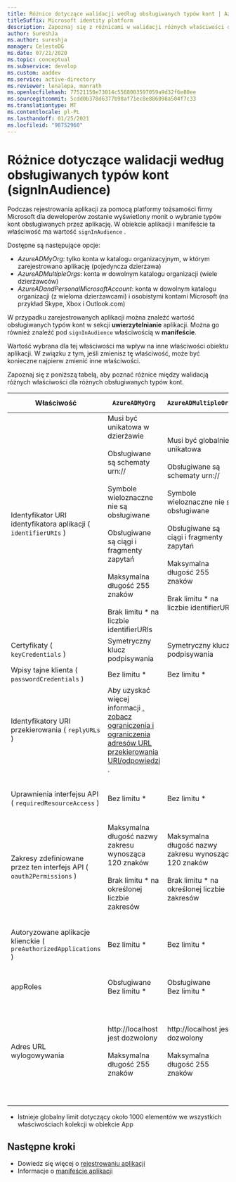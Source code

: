 ```yaml
---
title: Różnice dotyczące walidacji według obsługiwanych typów kont | Azure
titleSuffix: Microsoft identity platform
description: Zapoznaj się z różnicami w walidacji różnych właściwości dla różnych obsługiwanych typów kont podczas rejestrowania aplikacji za pomocą platformy tożsamości firmy Microsoft.
author: SureshJa
ms.author: sureshja
manager: CelesteDG
ms.date: 07/21/2020
ms.topic: conceptual
ms.subservice: develop
ms.custom: aaddev
ms.service: active-directory
ms.reviewer: lenalepa, manrath
ms.openlocfilehash: 77521150e73014c5568003597059a9d32f6e80ee
ms.sourcegitcommit: 5cdd0b378d6377b98af71ec8e886098a504f7c33
ms.translationtype: MT
ms.contentlocale: pl-PL
ms.lasthandoff: 01/25/2021
ms.locfileid: "98752960"
---
```

# <a name="validation-differences-by-supported-account-types-signinaudience"></a>Różnice dotyczące walidacji według obsługiwanych typów kont (signInAudience)

Podczas rejestrowania aplikacji za pomocą platformy tożsamości firmy Microsoft dla deweloperów zostanie wyświetlony monit o wybranie typów kont obsługiwanych przez aplikację. W obiekcie aplikacji i manifeście ta właściwość ma wartość `signInAudience` .

Dostępne są następujące opcje:

- *AzureADMyOrg*: tylko konta w katalogu organizacyjnym, w którym zarejestrowano aplikację (pojedyncza dzierżawa)
- *AzureADMultipleOrgs*: konta w dowolnym katalogu organizacji (wiele dzierżawców)
- *AzureADandPersonalMicrosoftAccount*: konta w dowolnym katalogu organizacji (z wieloma dzierżawcami) i osobistymi kontami Microsoft (na przykład Skype, Xbox i Outlook.com)

W przypadku zarejestrowanych aplikacji można znaleźć wartość obsługiwanych typów kont w sekcji **uwierzytelnianie** aplikacji. Można go również znaleźć pod `signInAudience` właściwością w **manifeście**.

Wartość wybrana dla tej właściwości ma wpływ na inne właściwości obiektu aplikacji. W związku z tym, jeśli zmienisz tę właściwość, może być konieczne najpierw zmienić inne właściwości.

Zapoznaj się z poniższą tabelą, aby poznać różnice między walidacją różnych właściwości dla różnych obsługiwanych typów kont.

| Właściwość | `AzureADMyOrg` | `AzureADMultipleOrgs` | `AzureADandPersonalMicrosoftAccount` i `PersonalMicrosoftAccount` |
|--------------|---------------|----------------|----------------|
| Identyfikator URI identyfikatora aplikacji ( `identifierURIs` )  | Musi być unikatowa w dzierżawie <br><br> Obsługiwane są schematy urn:// <br><br> Symbole wieloznaczne nie są obsługiwane <br><br> Obsługiwane są ciągi i fragmenty zapytań <br><br> Maksymalna długość 255 znaków <br><br> Brak limitu * na liczbie identifierURIs  | Musi być globalnie unikatowa <br><br> Obsługiwane są schematy urn:// <br><br> Symbole wieloznaczne nie są obsługiwane <br><br> Obsługiwane są ciągi i fragmenty zapytań <br><br> Maksymalna długość 255 znaków <br><br> Brak limitu * na liczbie identifierURIs | Musi być globalnie unikatowa <br><br> schematy urn://nie są obsługiwane <br><br> Symbole wieloznaczne, fragmenty i ciągi zapytań nie są obsługiwane <br><br> Maksymalna długość 120 znaków <br><br> Maksymalnie 50 identifierURIs |
| Certyfikaty ( `keyCredentials` ) | Symetryczny klucz podpisywania | Symetryczny klucz podpisywania | Szyfrowanie i asymetryczne klucze podpisywania | 
| Wpisy tajne klienta ( `passwordCredentials` ) | Bez limitu * | Bez limitu * | Jeśli liveSDK jest włączona: maksymalnie 2 wpisy tajne klienta | 
| Identyfikatory URI przekierowania ( `replyURLs` ) | Aby uzyskać więcej informacji [, zobacz ograniczenia i ograniczenia adresów URL przekierowania URI/odpowiedzi](reply-url.md) . | | | 
| Uprawnienia interfejsu API ( `requiredResourceAccess` ) | Bez limitu * | Bez limitu * | Maksymalnie 50 zasobów na aplikację i 30 uprawnień dla każdego zasobu (np. Microsoft Graph). Łączny limit 200 dla aplikacji (uprawnienia x zasobów). | 
| Zakresy zdefiniowane przez ten interfejs API ( `oauth2Permissions` ) | Maksymalna długość nazwy zakresu wynosząca 120 znaków <br><br> Brak limitu * na określonej liczbie zakresów | Maksymalna długość nazwy zakresu wynosząca 120 znaków <br><br> Brak limitu * na określonej liczbie zakresów |  Maksymalna długość nazwy zakresu wynosząca 40 znaków <br><br> Zdefiniowano maksymalnie 100 zakresów | 
| Autoryzowane aplikacje klienckie ( `preAuthorizedApplications` ) | Bez limitu * | Bez limitu * | Suma maksymalnie 500 <br><br> Zdefiniowano maksymalnie 100 aplikacji klienckich <br><br> Zdefiniowano maksymalnie 30 zakresów na klienta | 
| appRoles | Obsługiwane <br> Bez limitu * | Obsługiwane <br> Bez limitu * | Nieobsługiwane | 
| Adres URL wylogowywania | http://localhost jest dozwolony <br><br> Maksymalna długość 255 znaków | http://localhost jest dozwolony <br><br> Maksymalna długość 255 znaków | <br><br> https://localhost jest dozwolony, http://localhost kończy się niepowodzeniem dla MSA <br><br> Maksymalna długość 255 znaków <br><br> Schemat HTTP jest niedozwolony <br><br> Symbole wieloznaczne nie są obsługiwane | 

* Istnieje globalny limit dotyczący około 1000 elementów we wszystkich właściwościach kolekcji w obiekcie App

## <a name="next-steps"></a>Następne kroki

- Dowiedz się więcej o [rejestrowaniu aplikacji](app-objects-and-service-principals.md)
- Informacje o [manifeście aplikacji](reference-app-manifest.md)
